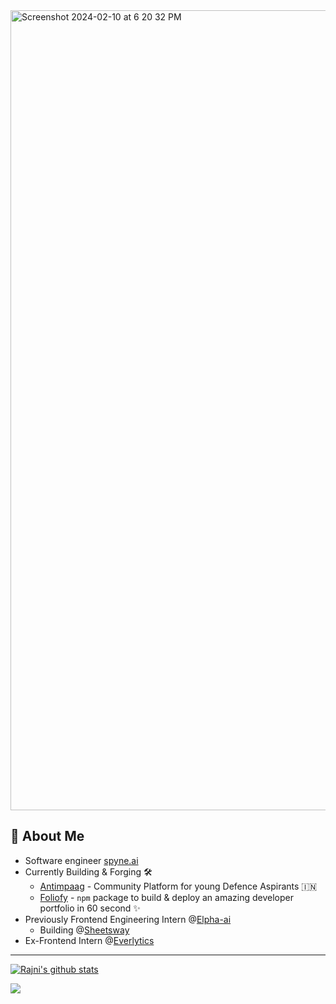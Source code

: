 <img width="1280" alt="Screenshot 2024-02-10 at 6 20 32 PM" src="https://github.com/Rajni2002/Rajni2002/assets/82713217/0cf4132d-5395-496a-a97f-f41302b5fb47">

## 🚀 About Me

- Software engineer [spyne.ai](spyne.ai)
- Currently Building & Forging 🛠
  - [Antimpaag](antimpaag.com/) - Community Platform for young Defence Aspirants 🇮🇳
  - [Foliofy](https://github.com/Rajni2002/foliofy) - `npm` package to build & deploy an amazing developer portfolio in 60 second ✨
- Previously Frontend Engineering Intern @[Elpha-ai](https://elpha.ai/) 
  - Building @[Sheetsway](https://www.linkedin.com/company/sheetsway-audit/)
- Ex-Frontend Intern @[Everlytics](http://www.everlytics.io/)

------

[![Rajni's github stats](https://github-readme-stats.vercel.app/api?username=Rajni2002)](https://github.com/Rajni2002/Rajni2002)
<div>
<a href="https://github.com/Rajni2002/github-readme-stats"><img align="center" src="https://github-readme-stats.vercel.app/api/top-langs/?username=Rajni2002&layout=compact&theme=buefy&hide_border=true" /></a>
</div>
